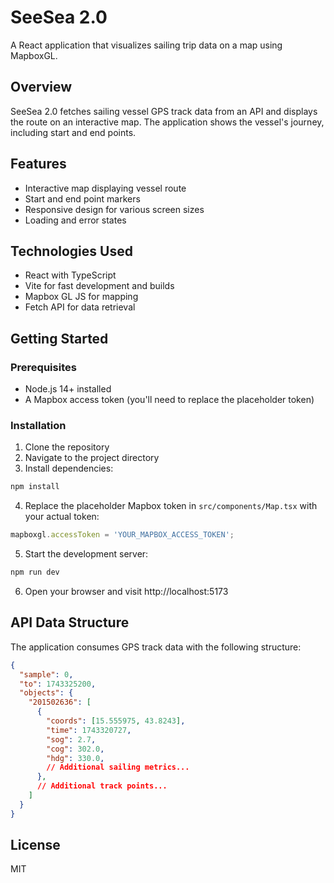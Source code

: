 # SeeSea 2.0

A React application that visualizes sailing trip data on a map using MapboxGL.

## Overview

SeeSea 2.0 fetches sailing vessel GPS track data from an API and displays the route on an interactive map. The application shows the vessel's journey, including start and end points.

## Features

- Interactive map displaying vessel route
- Start and end point markers
- Responsive design for various screen sizes
- Loading and error states

## Technologies Used

- React with TypeScript
- Vite for fast development and builds
- Mapbox GL JS for mapping
- Fetch API for data retrieval

## Getting Started

### Prerequisites

- Node.js 14+ installed
- A Mapbox access token (you'll need to replace the placeholder token)

### Installation

1. Clone the repository
2. Navigate to the project directory
3. Install dependencies:

```bash
npm install
```

4. Replace the placeholder Mapbox token in `src/components/Map.tsx` with your actual token:

```javascript
mapboxgl.accessToken = 'YOUR_MAPBOX_ACCESS_TOKEN';
```

5. Start the development server:

```bash
npm run dev
```

6. Open your browser and visit http://localhost:5173

## API Data Structure

The application consumes GPS track data with the following structure:

```json
{
  "sample": 0,
  "to": 1743325200,
  "objects": {
    "201502636": [
      {
        "coords": [15.555975, 43.8243],
        "time": 1743320727,
        "sog": 2.7,
        "cog": 302.0,
        "hdg": 330.0,
        // Additional sailing metrics...
      },
      // Additional track points...
    ]
  }
}
```

## License

MIT